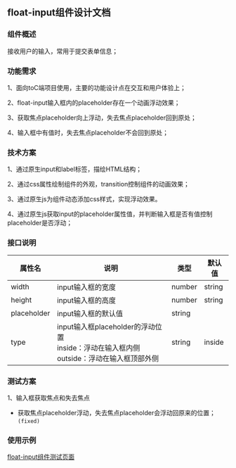 ## float-input组件设计文档

### 组件概述

接收用户的输入，常用于提交表单信息；

### 功能需求

1、面向toC端项目使用，主要的功能设计点在交互和用户体验上；

2、float-input输入框内的placeholder存在一个动画浮动效果；

3、获取焦点placeholder向上浮动，失去焦点placeholder回到原处；

4、输入框中有值时，失去焦点placeholder不会回到原处；

### 技术方案

1、通过原生input和label标签，描绘HTML结构；

2、通过css属性绘制组件的外观，transition控制组件的动画效果；

3、通过原生js为组件动态添加css样式，实现浮动效果。

4、通过原生js获取input的placeholder属性值，并判断输入框是否有值控制placeholder是否浮动；

### 接口说明

| 属性名    | 说明                                                                   | 类型      | 默认值  |
|--------|----------------------------------------------------------------------|---------|------|
| width  | input输入框的宽度                                                          | number | string | 300    |
| height | input输入框的高度                                                          | number | string | 50  |
| placeholder | input输入框的默认值                                                         | string  |   |
| type | input输入框placeholder的浮动位置<br />inside：浮动在输入框内侧<br/>outside：浮动在输入框顶部外侧 | string  |  inside |

### 测试方案

1、输入框获取焦点和失去焦点

- 获取焦点placeholder浮动，失去焦点placeholder会浮动回原来的位置；`(fixed)`

### 使用示例
[float-input组件测试页面](/src/views/input/FloatInputPage.vue)